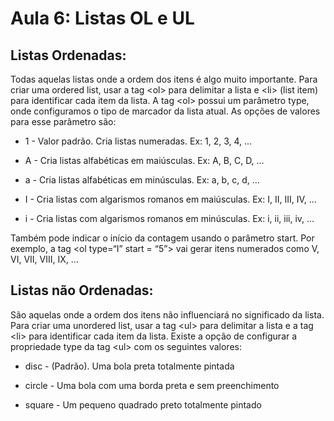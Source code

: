 # Aula 6: Listas OL e UL

## Listas Ordenadas:

Todas aquelas listas onde a ordem dos itens é algo muito importante. Para criar uma ordered list, usar a tag &lt;ol&gt; para delimitar a lista e &lt;li&gt; (list item) para identificar cada item da lista. A tag &lt;ol&gt; possui um parâmetro type, onde configuramos o tipo de marcador da lista atual. As opções de valores para esse parâmetro são:

* 1 - Valor padrão. Cria listas numeradas. Ex: 1, 2, 3, 4, … 

* A - Cria listas alfabéticas em maiúsculas. Ex: A, B, C, D, … 

* a - Cria listas alfabéticas em minúsculas. Ex: a, b, c, d, … 

* I - Cria listas com algarismos romanos em maiúsculas. Ex: I, II, III, IV, … 

* i - Cria listas com algarismos romanos em minúsculas. Ex: i, ii, iii, iv, … 

Também pode indicar o início da contagem usando o parâmetro start. Por exemplo, a tag &lt;ol type=“I” start = “5”&gt; vai gerar itens numerados como V, VI, VII, VIII, IX, … 


## Listas não Ordenadas:

São aquelas onde a ordem dos itens não influenciará no significado da lista. Para criar uma unordered list, usar a tag &lt;ul&gt; para delimitar a lista e a tag &lt;li&gt; para identificar cada item da lista. Existe a opção de configurar a propriedade type da tag &lt;ul&gt; com os seguintes valores: 

* disc - (Padrão). Uma bola preta totalmente pintada 

* circle - Uma bola com uma borda preta e sem preenchimento 

* square - Um pequeno quadrado preto totalmente pintado 
 


 
